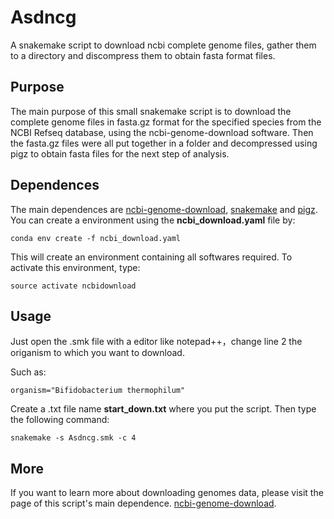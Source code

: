 # Asdncg
A snakemake script to download ncbi complete genome files, gather them to a directory and discompress them to obtain fasta format files.

## Purpose
The main purpose of this small snakemake script is to download the complete genome files in fasta.gz format for the specified species from the NCBI Refseq database, using the ncbi-genome-download software. 
Then the fasta.gz files were all put together in a folder and decompressed using pigz to obtain fasta files for the next step of analysis.

## Dependences
The main dependences are  [ncbi-genome-download](https://github.com/kblin/ncbi-genome-download), [snakemake](https://github.com/snakemake/snakemake) and [pigz](https://github.com/madler/pigz).
You can create a environment using the **ncbi_download.yaml** file by:
```
conda env create -f ncbi_download.yaml
```
This will create an environment containing all softwares required.
To activate this environment, type:

```
source activate ncbidownload
```

## Usage
Just open the .smk file with a editor like notepad++，change line 2 the origanism to which you want to download.

Such as:

`
organism="Bifidobacterium thermophilum"
`

Create a .txt file name **start_down.txt** where you put the script. Then type the following command:
```
snakemake -s Asdncg.smk -c 4
```

## More

If you want to learn more about downloading genomes data, please visit the page of this script's main dependence.
[ncbi-genome-download](https://github.com/kblin/ncbi-genome-download). 

